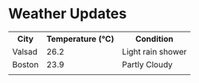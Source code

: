 # Weather Updates

<!-- WEATHER-UPDATE-START -->
<table><tr><th>City</th><th>Temperature (°C)</th><th>Condition</th></tr><tr><td>Valsad</td><td>26.2</td><td>Light rain shower</td></tr><tr><td>Boston</td><td>23.9</td><td>Partly Cloudy</td></tr><tr><td></td><td></td><td></td></tr></table>
<!-- WEATHER-UPDATE-END -->
